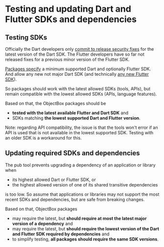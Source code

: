 # Testing and updating Dart and Flutter SDKs and dependencies

## Testing SDKs

Officially the Dart developers only [commit to release security fixes](https://dart.dev/security)
for the latest version of the Dart SDK. The Flutter developers have so far not released fixes for a
previous minor version of the Flutter SDK.

[Packages specify](https://dart.dev/tools/pub/pubspec#sdk-constraints) a minimum supported Dart and
optionally Flutter SDK. And allow any new not major Dart SDK (and technically 
[any new Flutter SDK](https://dart.dev/tools/pub/pubspec#flutter-sdk-constraints)).

So packages should work with the latest allowed SDKs (tools, APIs), but remain compatible with the
lowest allowed SDKs (APIs, language features).

Based on that, the ObjectBox packages should be

- **tested with the latest available Flutter and Dart SDK** and
- SDKs matching **the lowest supported Dart and Flutter version**.

Note: regarding API compatibility, the issue is that the tools won't error if an API is used that
is not available in the lowest supported SDK. Testing with an older SDK is a workaround for this.

## Updating required SDKs and dependencies

The pub tool prevents upgrading a dependency of an application or library when

- its highest allowed Dart or Flutter SDK, or
- the highest allowed version of one of its shared transitive dependencies

is too low. So assume that applications or libraries may not support the most recent SDKs and 
dependencies, but are safe from breaking changes.

Based on that, ObjectBox packages

- may require the latest, but **should require at most the latest major version of a dependency** 
  and
- may require the latest, but **should require the lowest version of the Dart and Flutter SDK
  required by dependencies** and
- to simplify testing, **all packages should require the same SDK versions**.
